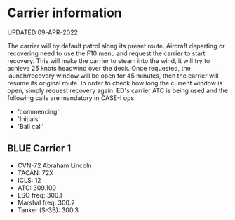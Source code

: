 # Carrier information

UPDATED 09-APR-2022

The carrier will by default patrol along its preset route. 
Aircraft departing or recovering need to use the F10 menu and request the carrier to start recovery. 
This will make the carrier to steam into the wind, it will try to achieve 25 knots headwind over the deck. 
Once requested, the launch/recovery window will be open for 45 minutes, then the carrier will resume its original route.
In order to check how long the current window is open, simply request recovery again. 
ED's carrier ATC is being used and the following calls are mandatory in CASE-I ops:
- 'commencing'
- 'Initials'
- 'Ball call'

## BLUE Carrier 1
- CVN-72 Abraham Lincoln
- TACAN: 72X
- ICLS: 12
- ATC: 309.100
- LSO freq:  300.1
- Marshal freq:  300.2
- Tanker (S-3B):  300.3
